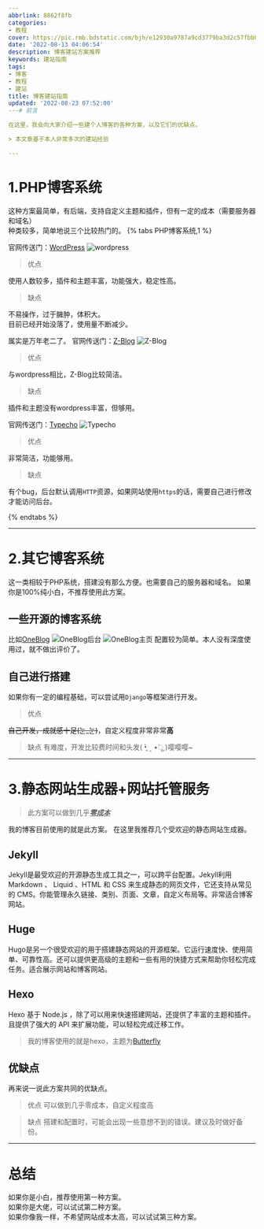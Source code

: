 ```yaml
---
abbrlink: 8862f8fb
categories:
- 教程
cover: https://pic.rmb.bdstatic.com/bjh/e12930a9787a9cd3779ba3d2c57fbb0a.jpeg
date: '2022-08-13 04:06:54'
description: 博客建站方案推荐
keywords: 建站指南
tags:
- 博客
- 教程
- 建站
title: 博客建站指南
updated: '2022-08-23 07:52:00'
---# 前言

在这里，我会向大家介绍一些建个人博客的各种方案，以及它们的优缺点。

> 本文章基于本人非常多次的建站经验

---
```


# 1.PHP博客系统

这种方案最简单，有后端，支持自定义主题和插件，但有一定的成本（需要服务器和域名）</br>
种类较多，简单地说三个比较热门的。
{% tabs PHP博客系统,1 %}

<!-- tab WordPress -->

官网传送门：[WordPress](https://cn.wordpress.org/)
![wordpress](https://img.yxlr.tk/file/myblogyxlr/img/%E6%96%87%E7%AB%A0/screenshot_20190904_000917-1024x486.png)

> 优点

使用人数较多，插件和主题丰富，功能强大，稳定性高。

> 缺点

不易操作，过于臃肿，体积大。</br>
目前已经开始没落了，使用量不断减少。

<!-- endtab -->

<!-- tab  Z-Blog -->

属实是万年老二了。
官网传送门：[Z-Blog](https://www.zblogcn.com/)
![Z-Blog](https://img.yxlr.tk/file/myblogyxlr/img/%E6%96%87%E7%AB%A0/1255423131-0.jpg)

> 优点

与wordpress相比，Z-Blog比较简洁。

> 缺点

插件和主题没有wordpress丰富，但够用。

<!-- endtab -->

<!-- tab  Typecho -->

官网传送门：[Typecho](https://typecho.org/)
![Typecho](https://img.yxlr.tk/file/myblogyxlr/img/%E6%96%87%E7%AB%A0/st1.png)

> 优点

非常简洁，功能够用。

> 缺点

有个bug，后台默认调用`HTTP`资源，如果网站使用`https`的话，需要自己进行修改才能访问后台。

<!-- endtab -->

{% endtabs %}

---

# 2.其它博客系统

这一类相较于PHP系统，搭建没有那么方便。也需要自己的服务器和域名。
如果你是100%纯小白，不推荐使用此方案。

## 一些开源的博客系统

比如[OneBlog](https://docs.zhyd.me/)
![OneBlog后台](https://img.yxlr.tk/file/myblogyxlr/img/%E6%96%87%E7%AB%A0/d1ce53ff.png)
![OneBlog主页](https://img.yxlr.tk/file/myblogyxlr/img/%E6%96%87%E7%AB%A0/dce49a8b.png)
配置较为简单。本人没有深度使用过，就不做出评价了。

## 自己进行搭建

如果你有一定的编程基础，可以尝试用`Django`等框架进行开发。

> 优点

~~自己开发，成就感十足(눈_눈)~~，自定义程度非常非常**高**

> 缺点
> 有难度，开发比较费时间和头发( •̥́ ˍ •̀ू )嘤嘤嘤~

---

# 3.静态网站生成器+网站托管服务

> 此方案可以做到几乎<u>***零成本***</u>

我的博客目前使用的就是此方案。
在这里我推荐几个受欢迎的静态网站生成器。

## Jekyll

Jekyll是最受欢迎的开源静态生成工具之一，可以跨平台配置。Jekyll利用 Markdown 、 Liquid 、HTML 和 CSS 来生成静态的网页文件，它还支持从常见的 CMS。你能管理永久链接、类别、页面、文章，自定义布局等。非常适合博客网站。

## Huge

Hugo是另一个很受欢迎的用于搭建静态网站的开源框架。它运行速度快、使用简单、可靠性高。还可以提供更高级的主题和一些有用的快捷方式来帮助你轻松完成任务。适合展示网站和博客网站。

## Hexo

Hexo 基于 Node.js ，除了可以用来快速搭建网站，还提供了丰富的主题和插件。且提供了强大的 API 来扩展功能，可以轻松完成迁移工作。</br>

> 我的博客使用的就是hexo，主题为[Butterfly](https://github.com/jerryc127/hexo-theme-butterfly)

## 优缺点

再来说一说此方案共同的优缺点。

> 优点
> 可以做到几乎零成本，自定义程度高

> 缺点
> 搭建和配置时，可能会出现一些意想不到的错误。建议及时做好备份。

---

# 总结

如果你是小白，推荐使用第一种方案。</br>
如果你是大佬，可以试试第二种方案。</br>
如果你像我一样，不希望网站成本太高，可以试试第三种方案。
